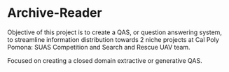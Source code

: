 # Archive-Reader

Objective of this project is to create a QAS, or question answering system, to streamline information distribution towards 2 niche projects at Cal Poly Pomona: SUAS Competition and Search and Rescue UAV team.

Focused on creating a closed domain extractive or generative QAS. 

